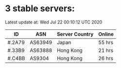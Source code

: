 # 3 stable servers:

Latest update at: Wed Jul 22 00:10:12 UTC 2020

| ID | ASN | Server Country | Online |
| -- | --- | -------------- | ------ |
| #.2A79 | AS63949 | Japan | 55 hrs |
| #.33B9 | AS63888 | Hong Kong | 21 hrs |
| #.C4BB | AS9304 | Hong Kong | 26 hrs |

